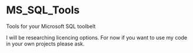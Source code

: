 # MS_SQL_Tools
Tools for your Microsoft SQL toolbelt

I will be researching licencing options. For now if you want to use my code in your own projects please ask.
